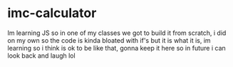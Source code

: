 # imc-calculator
Im learning JS so in one of my classes we got to build it from scratch, i did on my own so the code is kinda bloated with if's but it is what it is, im learning so i think is ok to be like that, gonna keep it here so in future i can look back and laugh lol 
